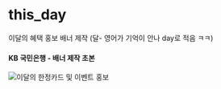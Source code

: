 # this_day
이달의 혜택 홍보 배너 제작 (달- 영어가 기억이 안나 day로 적음 ㅋㅋ)


#### KB 국민은행 - 배너 제작 초본

![이달의 한정카드 및 이벤트 홍보](https://user-images.githubusercontent.com/88579497/147616024-d803bc0f-30f0-4e85-b8f4-97c829e36024.jpg)

